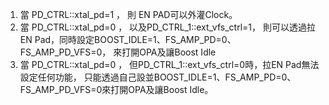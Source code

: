 1.  當 PD_CTRL::xtal_pd=1 ， 則 EN PAD可以外灌Clock。
2.  當 PD_CTRL::xtal_pd=0 ， 以及PD_CTRL_1::ext_vfs_ctrl=1，
    則可以透過拉EN Pad，同時設定BOOST_IDLE=1、FS_AMP_PD=0、FS_AMP_PD_VFS=0，
    來打開OPA及讓Boost Idle
3.  當 PD_CTRL::xtal_pd=0 ， 但PD_CTRL_1::ext_vfs_ctrl=0時，拉EN Pad無法設定任何功能，
    只能透過自己設並BOOST_IDLE=1、FS_AMP_PD=0、FS_AMP_PD_VFS=0來打開OPA及讓Boost Idle。
